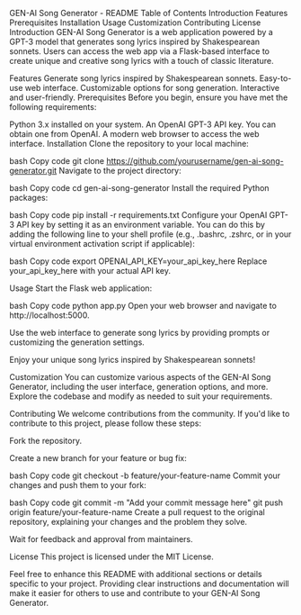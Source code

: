 GEN-AI Song Generator - README
Table of Contents
Introduction
Features
Prerequisites
Installation
Usage
Customization
Contributing
License
Introduction
GEN-AI Song Generator is a web application powered by a GPT-3 model that generates song lyrics inspired by Shakespearean sonnets. Users can access the web app via a Flask-based interface to create unique and creative song lyrics with a touch of classic literature.

Features
Generate song lyrics inspired by Shakespearean sonnets.
Easy-to-use web interface.
Customizable options for song generation.
Interactive and user-friendly.
Prerequisites
Before you begin, ensure you have met the following requirements:

Python 3.x installed on your system.
An OpenAI GPT-3 API key. You can obtain one from OpenAI.
A modern web browser to access the web interface.
Installation
Clone the repository to your local machine:

bash
Copy code
git clone https://github.com/yourusername/gen-ai-song-generator.git
Navigate to the project directory:

bash
Copy code
cd gen-ai-song-generator
Install the required Python packages:

bash
Copy code
pip install -r requirements.txt
Configure your OpenAI GPT-3 API key by setting it as an environment variable. You can do this by adding the following line to your shell profile (e.g., .bashrc, .zshrc, or in your virtual environment activation script if applicable):

bash
Copy code
export OPENAI_API_KEY=your_api_key_here
Replace your_api_key_here with your actual API key.

Usage
Start the Flask web application:

bash
Copy code
python app.py
Open your web browser and navigate to http://localhost:5000.

Use the web interface to generate song lyrics by providing prompts or customizing the generation settings.

Enjoy your unique song lyrics inspired by Shakespearean sonnets!

Customization
You can customize various aspects of the GEN-AI Song Generator, including the user interface, generation options, and more. Explore the codebase and modify as needed to suit your requirements.

Contributing
We welcome contributions from the community. If you'd like to contribute to this project, please follow these steps:

Fork the repository.

Create a new branch for your feature or bug fix:

bash
Copy code
git checkout -b feature/your-feature-name
Commit your changes and push them to your fork:

bash
Copy code
git commit -m "Add your commit message here"
git push origin feature/your-feature-name
Create a pull request to the original repository, explaining your changes and the problem they solve.

Wait for feedback and approval from maintainers.

License
This project is licensed under the MIT License.

Feel free to enhance this README with additional sections or details specific to your project. Providing clear instructions and documentation will make it easier for others to use and contribute to your GEN-AI Song Generator.
